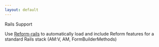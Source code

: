 ```yaml
---
layout: default
---
```


Rails Support

Use [Reform-rails](https://github.com/trailblazer/reform-rails) to automatically load and include Reform features for a standard Rails stack (AM:V, AM, FormBuilderMethods)